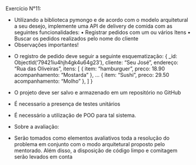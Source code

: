Exercício N°11:

- Utilizando a biblioteca pymongo e de acordo com o modelo arquitetural a seu desejo,
implemente uma API de delivery de comida com as seguintes funcionalidades:
• Registrar pedidos com um ou vários Itens
• Buscar os pedidos realizados pelo nome do cliente
- Observações importantes!

* O registro de pedido deve seguir a seguinte esquematização:
{
_id: ObjectId(‘79421iu4hjh4gk4u64g23’),
cliente: “Seu José”,
endereço: “Rua das Oliveiras”,
itens: [
{
item: “hamburguer”,
preco: 18.90
acompanhamento: “Mostarda”
},
…
{
item: “Sushi”,
preco: 29.50
acompanhamento: “Molho”
},
]
}
- O projeto deve ser salvo e armazenado em um repositório no GitHub
- É necessario a presença de testes unitários
- É necessário a utilização de POO para tal sistema.

- Sobre a avaliação:

* Serão tomados como elementos avaliativos toda a resolução do problema em conjunto com o
modo arquitetural proposto pelo mentorado. Além disso, a disposição de código limpo e
comitagem serão levados em conta
